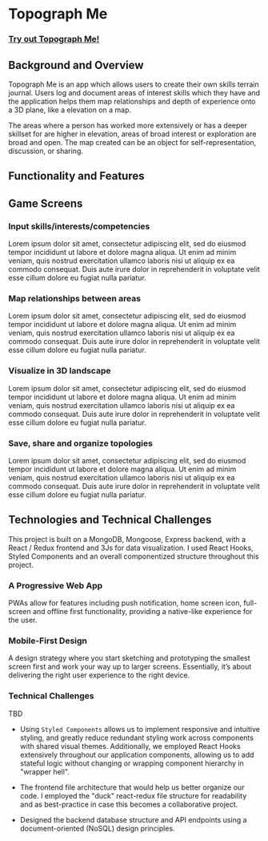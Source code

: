# Topograph Me

### [Try out Topograph Me!]()

## Background and Overview
Topograph Me is an app which allows users to create their own skills terrain journal. Users log and document areas of interest skills which they have and the application helps them map relationships and depth of experience onto a 3D plane, like a elevation on a map. 

The areas where a person has worked more extensively or has a deeper skillset for are higher in elevation, areas of broad interest or exploration are broad and open. The map created can be an object for self-representation, discussion, or sharing.  

## Functionality and Features

## Game Screens
### Input skills/interests/competencies

Lorem ipsum dolor sit amet, consectetur adipiscing elit, sed do eiusmod tempor incididunt ut labore et dolore magna aliqua. Ut enim ad minim veniam, quis nostrud exercitation ullamco laboris nisi ut aliquip ex ea commodo consequat. Duis aute irure dolor in reprehenderit in voluptate velit esse cillum dolore eu fugiat nulla pariatur.

### Map relationships between areas

Lorem ipsum dolor sit amet, consectetur adipiscing elit, sed do eiusmod tempor incididunt ut labore et dolore magna aliqua. Ut enim ad minim veniam, quis nostrud exercitation ullamco laboris nisi ut aliquip ex ea commodo consequat. Duis aute irure dolor in reprehenderit in voluptate velit esse cillum dolore eu fugiat nulla pariatur.

### Visualize in 3D landscape

Lorem ipsum dolor sit amet, consectetur adipiscing elit, sed do eiusmod tempor incididunt ut labore et dolore magna aliqua. Ut enim ad minim veniam, quis nostrud exercitation ullamco laboris nisi ut aliquip ex ea commodo consequat. Duis aute irure dolor in reprehenderit in voluptate velit esse cillum dolore eu fugiat nulla pariatur.

### Save, share and organize topologies

Lorem ipsum dolor sit amet, consectetur adipiscing elit, sed do eiusmod tempor incididunt ut labore et dolore magna aliqua. Ut enim ad minim veniam, quis nostrud exercitation ullamco laboris nisi ut aliquip ex ea commodo consequat. Duis aute irure dolor in reprehenderit in voluptate velit esse cillum dolore eu fugiat nulla pariatur.

## Technologies and Technical Challenges

This project is built on a MongoDB, Mongoose, Express backend, with a React / Redux frontend and 3Js for data visualization. I used React Hooks, Styled Components and an overall componentized structure throughout this project.

### A Progressive Web App
PWAs allow for features including push notification, home screen icon, full-screen and offline first functionality, providing a native-like experience for the user.

### Mobile-First Design
A design strategy where you start sketching and prototyping the smallest screen first and work your way up to larger screens. Essentially, it’s about delivering the right user experience to the right device.

### Technical Challenges

TBD

- Using `Styled Components` allows us to implement responsive and intuitive styling, and greatly reduce redundant styling work across components with shared visual themes. Additionally, we employed React Hooks extensively throughout our application components, allowing us to add stateful logic without changing or wrapping component hierarchy in "wrapper hell".

- The frontend file architecture that would help us better organize our code. I employed the "duck" react-redux file structure for readability and as best-practice in case this becomes a collaborative project. 

- Designed the backend database structure and API endpoints using a document-oriented (NoSQL) design principles. 
